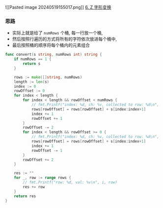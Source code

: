 ![[Pasted image 20240519155017.png]]
[6. Z 字形变换](https://leetcode.cn/problems/zigzag-conversion/)


### 思路
- 实际上就是给了 `numRows` 个桶, 每一行放一个桶, 
- 然后按照行遍历的方式将所有的字符依次放进每个桶中, 
- 最后按照桶的顺序将每个桶内的元素组合



```go
func convert(s string, numRows int) string {
	if numRows == 1 {
		return s
	}

	rows := make([]string, numRows)
	length := len(s)
	index := 0
	rowOffset := 0
	for index < length {
		for index < length && rowOffset < numRows {
			// fmt.Printf("index: %d, ch: %v, collected to row: %d\n", index, s[index], rowOffset)
			rows[rowOffset] = rows[rowOffset] + s[index:index+1]
			index += 1
			rowOffset += 1
		}
		rowOffset -= 2
		for index < length && rowOffset >= 0 {
			// fmt.Printf("index: %d, ch: %v, collected to row: %d\n", index, s[index], rowOffset)
			rows[rowOffset] = rows[rowOffset] + s[index:index+1]
			index += 1
			rowOffset -= 1
		}
		rowOffset += 2
	}

	res := ""
	for _, row := range rows {
		// fmt.Printf("row: %d, val: %v\n", i, row)
		res += row
	}
	return res
}
```